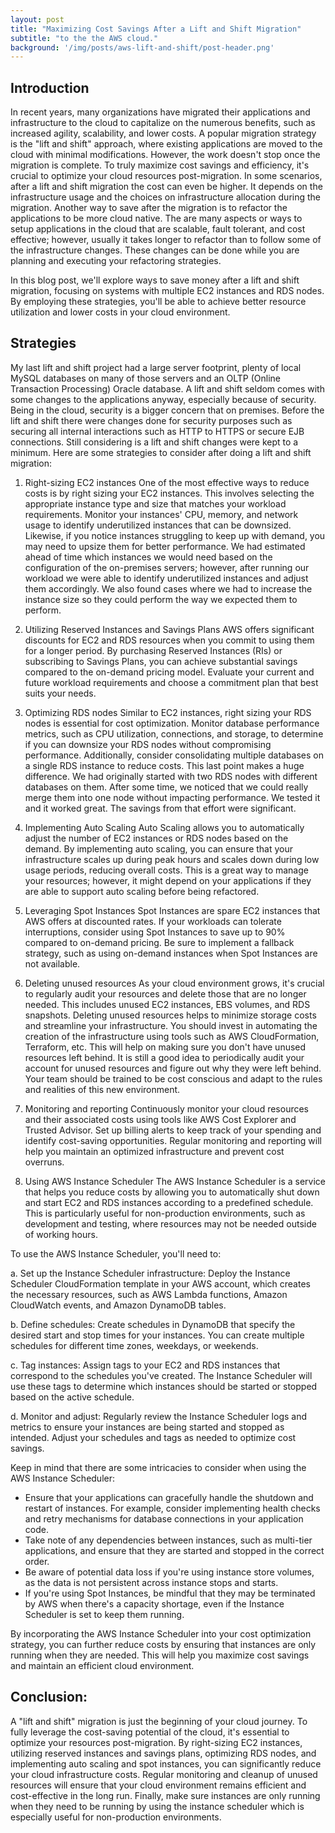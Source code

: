 ```yaml
---
layout: post
title: "Maximizing Cost Savings After a Lift and Shift Migration"
subtitle: "to the the AWS cloud."
background: '/img/posts/aws-lift-and-shift/post-header.png'
---
```


## Introduction

In recent years, many organizations have migrated their applications and infrastructure to the cloud to capitalize on the numerous benefits, such as increased agility, scalability, and lower costs. A popular migration strategy is the "lift and shift" approach, where existing applications are moved to the cloud with minimal modifications. However, the work doesn't stop once the migration is complete. To truly maximize cost savings and efficiency, it's crucial to optimize your cloud resources post-migration.  In some scenarios, after a lift and shift migration the cost can even be higher.  It depends on the infrastructure usage and the choices on infrastructure allocation during the migration.  Another way to save after the migration is to refactor the applications to be more cloud native.  The are many aspects or ways to setup applications in the cloud that are scalable, fault tolerant, and cost effective; however, usually it takes longer to refactor than to follow some of the infrastructure changes.  These changes can be done while you are planning and executing your refactoring strategies.

In this blog post, we'll explore ways to save money after a lift and shift migration, focusing on systems with multiple EC2 instances and RDS nodes. By employing these strategies, you'll be able to achieve better resource utilization and lower costs in your cloud environment.

## Strategies

My last lift and shift project had a large server footprint, plenty of local MySQL databases on many of those servers and an OLTP (Online Transaction Processing) Oracle database.  A lift and shift seldom comes with some changes to the applications anyway, especially because of security.  Being in the cloud, security is a bigger concern that on premises. Before the lift and shift there were changes done for security purposes such as securing all internal interactions such as HTTP to HTTPS or secure EJB connections.  Still considering is a lift and shift changes were kept to a minimum.  Here are some strategies to consider after doing a lift and shift migration:

1. Right-sizing EC2 instances
One of the most effective ways to reduce costs is by right sizing your EC2 instances. This involves selecting the appropriate instance type and size that matches your workload requirements. Monitor your instances' CPU, memory, and network usage to identify underutilized instances that can be downsized. Likewise, if you notice instances struggling to keep up with demand, you may need to upsize them for better performance.  We had estimated ahead of time which instances we would need based on the configuration of the on-premises servers; however, after running our workload we were able to identify underutilized instances and adjust them accordingly.  We also found cases where we had to increase the instance size so they could perform the way we expected them to perform.

2. Utilizing Reserved Instances and Savings Plans
AWS offers significant discounts for EC2 and RDS resources when you commit to using them for a longer period. By purchasing Reserved Instances (RIs) or subscribing to Savings Plans, you can achieve substantial savings compared to the on-demand pricing model. Evaluate your current and future workload requirements and choose a commitment plan that best suits your needs.

3. Optimizing RDS nodes
Similar to EC2 instances, right sizing your RDS nodes is essential for cost optimization. Monitor database performance metrics, such as CPU utilization, connections, and storage, to determine if you can downsize your RDS nodes without compromising performance. Additionally, consider consolidating multiple databases on a single RDS instance to reduce costs.  This last point makes a huge difference.  We had originally started with two RDS nodes with different databases on them.  After some time, we noticed that we could really merge them into one node without impacting performance.  We tested it and it worked great.  The savings from that effort were significant.

4. Implementing Auto Scaling
Auto Scaling allows you to automatically adjust the number of EC2 instances or RDS nodes based on the demand. By implementing auto scaling, you can ensure that your infrastructure scales up during peak hours and scales down during low usage periods, reducing overall costs.  This is a great way to manage your resources; however, it might depend on your applications if they are able to support auto scaling before being refactored.

5. Leveraging Spot Instances
Spot Instances are spare EC2 instances that AWS offers at discounted rates. If your workloads can tolerate interruptions, consider using Spot Instances to save up to 90% compared to on-demand pricing. Be sure to implement a fallback strategy, such as using on-demand instances when Spot Instances are not available.

6. Deleting unused resources
As your cloud environment grows, it's crucial to regularly audit your resources and delete those that are no longer needed. This includes unused EC2 instances, EBS volumes, and RDS snapshots. Deleting unused resources helps to minimize storage costs and streamline your infrastructure.  You should invest in automating the creation of the infrastructure using tools such as AWS CloudFormation, Terraform, etc.  This will help on making sure you don't have unused resources left behind.  It is still a good idea to periodically audit your account for unused resources and figure out why they were left behind.  Your team should be trained to be cost conscious and adapt to the rules and realities of this new environment.

7. Monitoring and reporting
Continuously monitor your cloud resources and their associated costs using tools like AWS Cost Explorer and Trusted Advisor. Set up billing alerts to keep track of your spending and identify cost-saving opportunities. Regular monitoring and reporting will help you maintain an optimized infrastructure and prevent cost overruns.

8. Using AWS Instance Scheduler
The AWS Instance Scheduler is a service that helps you reduce costs by allowing you to automatically shut down and start EC2 and RDS instances according to a predefined schedule. This is particularly useful for non-production environments, such as development and testing, where resources may not be needed outside of working hours.

To use the AWS Instance Scheduler, you'll need to:

a. Set up the Instance Scheduler infrastructure: Deploy the Instance Scheduler CloudFormation template in your AWS account, which creates the necessary resources, such as AWS Lambda functions, Amazon CloudWatch events, and Amazon DynamoDB tables.

b. Define schedules: Create schedules in DynamoDB that specify the desired start and stop times for your instances. You can create multiple schedules for different time zones, weekdays, or weekends.

c. Tag instances: Assign tags to your EC2 and RDS instances that correspond to the schedules you've created. The Instance Scheduler will use these tags to determine which instances should be started or stopped based on the active schedule.

d. Monitor and adjust: Regularly review the Instance Scheduler logs and metrics to ensure your instances are being started and stopped as intended. Adjust your schedules and tags as needed to optimize cost savings.

Keep in mind that there are some intricacies to consider when using the AWS Instance Scheduler:

- Ensure that your applications can gracefully handle the shutdown and restart of instances. For example, consider implementing health checks and retry mechanisms for database connections in your application code.
- Take note of any dependencies between instances, such as multi-tier applications, and ensure that they are started and stopped in the correct order.
- Be aware of potential data loss if you're using instance store volumes, as the data is not persistent across instance stops and starts.
- If you're using Spot Instances, be mindful that they may be terminated by AWS when there's a capacity shortage, even if the Instance Scheduler is set to keep them running.

By incorporating the AWS Instance Scheduler into your cost optimization strategy, you can further reduce costs by ensuring that instances are only running when they are needed. This will help you maximize cost savings and maintain an efficient cloud environment.

## Conclusion:

A "lift and shift" migration is just the beginning of your cloud journey. To fully leverage the cost-saving potential of the cloud, it's essential to optimize your resources post-migration. By right-sizing EC2 instances, utilizing reserved instances and savings plans, optimizing RDS nodes, and implementing auto scaling and spot instances, you can significantly reduce your cloud infrastructure costs. Regular monitoring and cleanup of unused resources will ensure that your cloud environment remains efficient and cost-effective in the long run.  Finally, make sure instances are only running when they need to be running by using the instance scheduler which is especially useful for non-production environments.